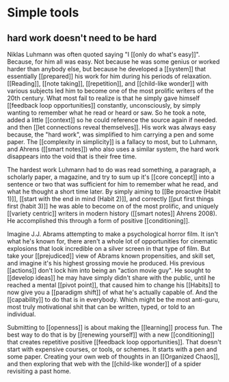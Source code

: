 # Simple tools
## hard work doesn't need to be hard
Niklas Luhmann was often quoted saying "I [[only do what's easy]]". Because, for him all was easy.  Not because he was some genius or worked harder than anybody else, but because he developed a [[system]] that essentially [[prepared]] his work for him during his periods of relaxation.  [[Reading]], [[note taking]], [[repetition]], and [[child-like wonder]] with various subjects led him to become one of the most prolific writers of the 20th century.  What most fail to realize is that he simply gave himself [[feedback loop opportunities]] constantly, unconsciously, by simply wanting to remember what he read or heard or saw.  So he took a note, added a little [[context]] so he could reference the source again if needed. and then [[let connections reveal themselves]].  His work was always easy because, the "hard work", was simplified to him carrying a pen and some paper.  The [[complexity in simplicity]] is a fallacy to most, but to Luhmann, and Ahrens ([[smart notes]]) who also uses a similar system, the hard work disappears into the void that is their free time.

The hardest work Luhmann had to do was read something, a paragraph, a scholarly paper, a magazine, and try to sum up it's [[core concept]] into a sentence or two that was sufficient for him to remember what he read, and what he thought a short time later.  By simply aiming to [[Be proactive (Habit 1)]], [[start with the end in mind (Habit 2)]], and correctly [[put first things first (habit 3)]] he was able to become on of the most prolific, and uniquely [[variety centric]] writers in modern history ([[smart notes]] Ahrens 2008).  He accomplished this through a form of positive [[conditioning]].

Imagine J.J. Abrams attempting to make a psychological horror film.  It isn't what he's known for, there aren't a whole lot of opportunities for cinematic explosions that look incredible on a silver screen in that type of film.  But take your [[prejudiced]] view of Abrams known propensities, and skill set, and imagine it's his highest grossing movie he produced.  His previous [[actions]] don't lock him into being an "action movie guy".  He sought to [[develop ideas]] he may have simply didn't share with the public, until he reached a mental [[pivot point]], that caused him to change his [[Habits]] to now give you a [[paradigm shift]] of what he's actually capable of.  And the [[capability]] to do that is in everybody. Which might be the most anti-guru, most truly motivational shit that can be written, typed, or told to an individual.  

Submitting to [[openness]] is about making the [[learning]] process fun.  The best way to do that is by [[renewing yourself]] with a new [[conditioning]] that creates repetitive positive [[feedback loop opportunities]].  That doesn't start with expensive courses, or tools, or schemes.  It starts with a pen and some paper.  Creating your own web of thoughts in an [[Organized Chaos]], and then exploring that web with the [[child-like wonder]] of a spider revisiting a past home.